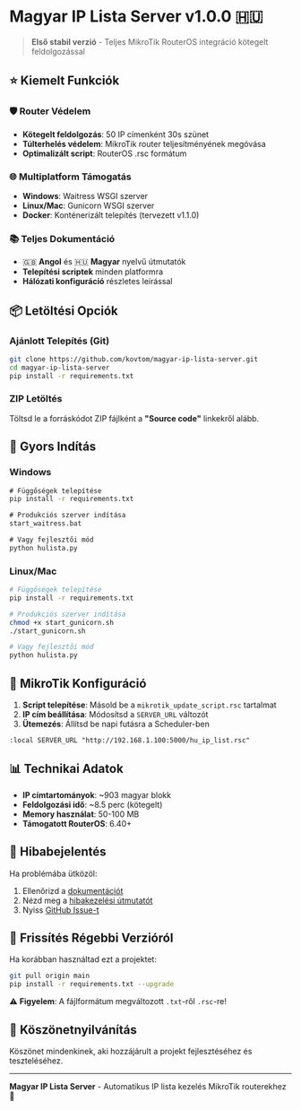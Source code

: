 # Magyar IP Lista Server v1.0.0 🇭🇺

> **Első stabil verzió** - Teljes MikroTik RouterOS integráció kötegelt feldolgozással

## ⭐ Kiemelt Funkciók

### 🛡️ Router Védelem
- **Kötegelt feldolgozás**: 50 IP címenként 30s szünet
- **Túlterhelés védelem**: MikroTik router teljesítményének megóvása
- **Optimalizált script**: RouterOS .rsc formátum

### 🌐 Multiplatform Támogatás
- **Windows**: Waitress WSGI szerver
- **Linux/Mac**: Gunicorn WSGI szerver  
- **Docker**: Konténerizált telepítés (tervezett v1.1.0)

### 📚 Teljes Dokumentáció
- 🇬🇧 **Angol** és 🇭🇺 **Magyar** nyelvű útmutatók
- **Telepítési scriptek** minden platformra
- **Hálózati konfiguráció** részletes leírással

## 📦 Letöltési Opciók

### Ajánlott Telepítés (Git)
```bash
git clone https://github.com/kovtom/magyar-ip-lista-server.git
cd magyar-ip-lista-server
pip install -r requirements.txt
```

### ZIP Letöltés
Töltsd le a forráskódot ZIP fájlként a **"Source code"** linkekről alább.

## 🚀 Gyors Indítás

### Windows
```cmd
# Függőségek telepítése
pip install -r requirements.txt

# Produkciós szerver indítása
start_waitress.bat

# Vagy fejlesztői mód
python hulista.py
```

### Linux/Mac
```bash
# Függőségek telepítése
pip install -r requirements.txt

# Produkciós szerver indítása
chmod +x start_gunicorn.sh
./start_gunicorn.sh

# Vagy fejlesztői mód
python hulista.py
```

## 🔧 MikroTik Konfiguráció

1. **Script telepítése**: Másold be a `mikrotik_update_script.rsc` tartalmat
2. **IP cím beállítása**: Módosítsd a `SERVER_URL` változót
3. **Ütemezés**: Állítsd be napi futásra a Scheduler-ben

```routeros
:local SERVER_URL "http://192.168.1.100:5000/hu_ip_list.rsc"
```

## 📊 Technikai Adatok

- **IP címtartományok**: ~903 magyar blokk
- **Feldolgozási idő**: ~8.5 perc (kötegelt)
- **Memory használat**: 50-100 MB
- **Támogatott RouterOS**: 6.40+

## 🐛 Hibabejelentés

Ha problémába ütközöl:
1. Ellenőrizd a [dokumentációt](README.md)
2. Nézd meg a [hibakezelési útmutatót](README.md#troubleshooting)
3. Nyiss [GitHub Issue-t](https://github.com/kovtom/magyar-ip-lista-server/issues)

## 🔄 Frissítés Régebbi Verzióról

Ha korábban használtad ezt a projektet:
```bash
git pull origin main
pip install -r requirements.txt --upgrade
```

⚠️ **Figyelem**: A fájlformátum megváltozott `.txt`-ről `.rsc`-re!

## 🙏 Köszönetnyilvánítás

Köszönet mindenkinek, aki hozzájárult a projekt fejlesztéséhez és teszteléséhez.

---

**Magyar IP Lista Server** - Automatikus IP lista kezelés MikroTik routerekhez 🚀
